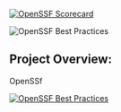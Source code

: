 
[![OpenSSF Scorecard](https://api.securityscorecards.dev/projects/github.com/walatheo/Underscorers_group7repo/badge)](https://securityscorecards.dev/viewer/?uri=github.com/walatheo/Underscorers_group7repo)

![OpenSSF Best Practices](https://img.shields.io/badge/Best_Practices-Pass-4CAF50)

## Project Overview:
OpenSSf


[![OpenSSF Best Practices](https://www.bestpractices.dev/projects/10300/badge)](https://www.bestpractices.dev/projects/10300)
